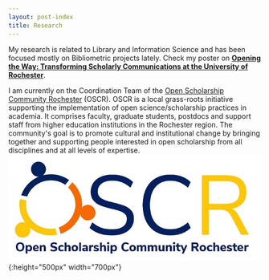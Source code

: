 ```yaml
---
layout: post-index
title: Research
---
```


My research is related to Library and Information Science and has been focused mostly on Bibliometric projects lately.
Check my poster on [**Opening the Way: Transforming Scholarly Communications at the University of Rochester**](http://bit.ly/3pSmsM5).

I am currently on the Coordination Team of the [Open Scholarship Community Rochester](https://osc-rochester.org) (OSCR). OSCR is a local grass-roots initiative supporting the implementation of open science/scholarship practices in academia. It comprises faculty, graduate students, postdocs and support staff from higher education institutions in the Rochester region. The community's goal is to promote cultural and institutional change by bringing together and supporting people interested in open scholarship from all disciplines and at all levels of expertise. 
 ![OSC Rochester](images/OSCRochester_small2.jpg){:height="500px" width="700px"}
